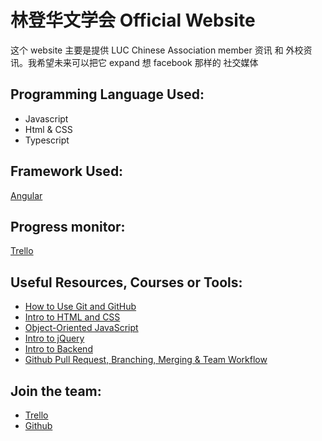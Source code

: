 # 林登华文学会 Official Website
这个 website 主要是提供 LUC Chinese Association member 资讯 和 外校资讯。我希望未来可以把它 expand 想 facebook 那样的 社交媒体

## Programming Language Used:
* Javascript
* Html & CSS
* Typescript 

## Framework Used:
[Angular](https://angular.io/guide/setup-local)

## Progress monitor:
[Trello](https://trello.com/b/vZCCHHzQ/luc-chinese-association-website)

## Useful Resources, Courses or Tools:
* [How to Use Git and GitHub](https://classroom.udacity.com/courses/ud775)
* [Intro to HTML and CSS](https://classroom.udacity.com/courses/ud001)
* [Object-Oriented JavaScript](https://www.udacity.com/course/object-oriented-javascript--ud711)
* [Intro to jQuery](https://classroom.udacity.com/courses/ud245)
* [Intro to Backend](https://classroom.udacity.com/courses/ud171)
* [Github Pull Request, Branching, Merging & Team Workflow](https://www.youtube.com/watch?v=oFYyTZwMyAg)

## Join the team:
* [Trello](https://trello.com/lintonietoncampus)
* [Github](https://github.com/Linton-IET-On-Campus)

